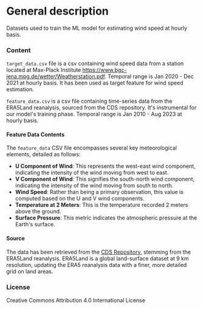# General description
Datasets used to train the ML model for estimating wind speed at hourly basis. 

### Content

`target_data.csv` file is a csv containing wind speed data from a station located at Max-Plack Institute https://www.bgc-jena.mpg.de/wetter/Weatherstation.pdf. Temporal range is Jan 2020 - Dec 2021 at hourly basis. It has been used as target feature for wind speed estimation. 

`feature_data.csv` is a csv file containing time-series data from the ERA5Land reanalysis, sourced from the CDS repository. It's instrumental for our model's training phase. Temporal range is Jan 2010 - Aug 2023 at hourly basis.

#### Feature Data Contents

The `feature_data` CSV file encompasses several key meteorological elements, detailed as follows:

- **U Component of Wind**: This represents the west-east wind component, indicating the intensity of the wind moving from west to east.
- **V Component of Wind**: This signifies the south-north wind component, indicating the intensity of the wind moving from south to north.
- **Wind Speed**: Rather than being a primary observation, this value is computed based on the U and V wind components.
- **Temperature at 2 Meters**: This is the temperature recorded 2 meters above the ground.
- **Surface Pressure**: This metric indicates the atmospheric pressure at the Earth's surface.

#### Source

The data has been retrieved from the [CDS Repository](https://cds.climate.copernicus.eu/cdsapp#!/home), stemming from the ERA5Land reanalysis. ERA5Land is a global land-surface dataset at 9 km resolution, updating the ERA5 reanalysis data with a finer, more detailed grid on land areas.

### License
Creative Commons Attribution 4.0 International License
